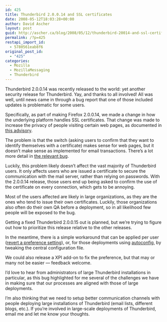 ```yaml
---
id: 425
title: Thunderbird 2.0.0.14 and SSL certificates
date: 2008-05-12T18:03:28+00:00
author: David Ascher
layout: post
guid: http://ascher.ca/blog/2008/05/12/thunderbird-20014-and-ssl-certificates/
permalink: /?p=425
restapi_import_id:
  - 5780561eab8f6
original_post_id:
  - "425"
categories:
  - Mozilla
  - MozillaMessaging
  - Thunderbird
---
```

Thunderbird 2.0.0.14 was recently released to the world: yet another security release for Thunderbird. Yay, and thanks to all involved! All was well, until news came in through a bug report that one of those included updates is problematic for some users.

Specifically, as part of making Firefox 2.0.0.14, we made a change in how the underlying platform handles SSL certificates. That change was made to increase the privacy of people visiting certain web pages, as documented in [this advisory](http://www.mozilla.org/security/announce/2008/mfsa2008-17.html).

The problem is that the switch (asking users to confirm that they want to identify themselves with a certificate) makes sense for web pages, but it doesn&#8217;t make sense as implemented for email transactions. There&#8217;s a lot more detail in [the relevant bug](https://bugzilla.mozilla.org/show_bug.cgi?id=431819).

Luckily, this problem likely doesn&#8217;t affect the vast majority of Thunderbird users. It only affects users who are issued a certificate to secure the communication with the mail server, rather than relying on passwords. With the 2.0.0.14 release, those users end up being asked to confirm the use of the certificate on every connection, which gets to be annoying.

Most of the users affected are likely in large organizations, as they are the ones who tend to issue their own certificates. Luckily, those organizations also often do their own QA before a deployment, so in all likelihood few people will be exposed to the bug.

Getting a fixed Thunderbird 2.0.0.15 out is planned, but we&#8217;re trying to figure out how to prioritize this release relative to the other releases.

In the meantime, there is a simple workaround that can be applied per user ([revert a preference setting](https://bugzilla.mozilla.org/show_bug.cgi?id=431819#c48)), or, for those deployments using [autoconfig](http://developer.mozilla.org/en/docs/MCD,_Mission_Control_Desktop_AKA_AutoConfig), by tweaking the central configuration file.

We could also release a XPI add-on to fix the preference, but that may or many not be easier &#8212; feedback welcome.

I&#8217;d love to hear from administrators of large Thunderbird installations in particular, as this bug highlighted for me several of the challenges we have in making sure that our processes are aligned with those of large deployments.

I&#8217;m also thinking that we need to setup better communication channels with people deploying large installations of Thunderbird (email lists, different blogs, etc.). If you&#8217;re involved in large-scale deployments of Thunderbird, email me and let me know your thoughts.